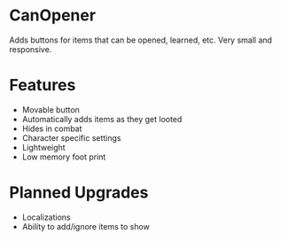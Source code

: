 # CanOpener
Adds buttons for items that can be opened, learned, etc. Very small and responsive.

# Features
- Movable button
- Automatically adds items as they get looted
- Hides in combat
- Character specific settings
- Lightweight
- Low memory foot print

# Planned Upgrades
- Localizations
- Ability to add/ignore items to show
